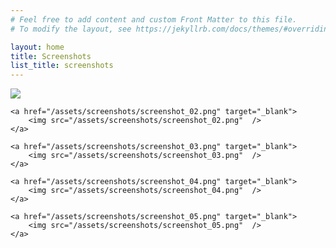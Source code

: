 ```yaml
---
# Feel free to add content and custom Front Matter to this file.
# To modify the layout, see https://jekyllrb.com/docs/themes/#overriding-theme-defaults

layout: home
title: Screenshots
list_title: screenshots
---
```


<div class="post-image">
    <a href="/assets/screenshots/screenshot_01.png" target="_blank">
        <img src="/assets/screenshots/screenshot_01.png"  />
    </a>

    <a href="/assets/screenshots/screenshot_02.png" target="_blank">
        <img src="/assets/screenshots/screenshot_02.png"  />
    </a>

    <a href="/assets/screenshots/screenshot_03.png" target="_blank">
        <img src="/assets/screenshots/screenshot_03.png"  />
    </a>

    <a href="/assets/screenshots/screenshot_04.png" target="_blank">
        <img src="/assets/screenshots/screenshot_04.png"  />
    </a>

    <a href="/assets/screenshots/screenshot_05.png" target="_blank">
        <img src="/assets/screenshots/screenshot_05.png"  />
    </a>
</div>


